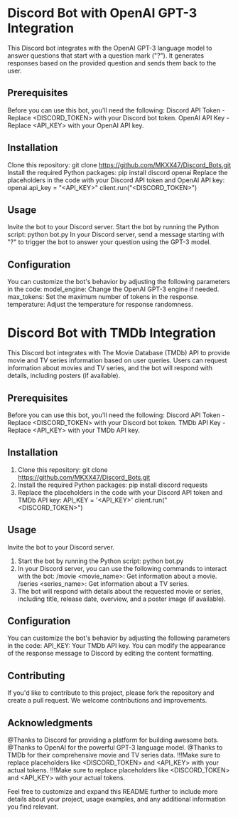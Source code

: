 # Discord Bot with OpenAI GPT-3 Integration
This Discord bot integrates with the OpenAI GPT-3 language model to answer questions that start with a question mark ("?"). 
It generates responses based on the provided question and sends them back to the user.

## Prerequisites
Before you can use this bot, you'll need the following:
Discord API Token - Replace <DISCORD_TOKEN> with your Discord bot token.
OpenAI API Key - Replace <API_KEY> with your OpenAI API key.

## Installation
Clone this repository:
git clone https://github.com/MKXX47/Discord_Bots.git
Install the required Python packages:
pip install discord openai
Replace the placeholders in the code with your Discord API token and OpenAI API key:
openai.api_key = "<API_KEY>"
client.run("<DISCORD_TOKEN>")

## Usage
Invite the bot to your Discord server.
Start the bot by running the Python script:
python bot.py
In your Discord server, send a message starting with "?" to trigger the bot to answer your question using the GPT-3 model.

## Configuration
You can customize the bot's behavior by adjusting the following parameters in the code:
model_engine: Change the OpenAI GPT-3 engine if needed.
max_tokens: Set the maximum number of tokens in the response.
temperature: Adjust the temperature for response randomness.

# Discord Bot with TMDb Integration
This Discord bot integrates with The Movie Database (TMDb) API to provide movie and TV series information based on user queries. 
Users can request information about movies and TV series, and the bot will respond with details, including posters (if available).

## Prerequisites
Before you can use this bot, you'll need the following:
Discord API Token - Replace <DISCORD_TOKEN> with your Discord bot token.
TMDb API Key - Replace <API_KEY> with your TMDb API key.
  
## Installation
1. Clone this repository:
git clone https://github.com/MKXX47/Discord_Bots.git
2. Install the required Python packages:
pip install discord requests
3. Replace the placeholders in the code with your Discord API token and TMDb API key:
API_KEY = '<API_KEY>'
client.run("<DISCORD_TOKEN>")

## Usage
Invite the bot to your Discord server.
1. Start the bot by running the Python script:
python bot.py
2. In your Discord server, you can use the following commands to interact with the bot:
/movie <movie_name>: Get information about a movie.
/series <series_name>: Get information about a TV series.
3. The bot will respond with details about the requested movie or series, including title, release date, overview, and a poster image (if available).

## Configuration
You can customize the bot's behavior by adjusting the following parameters in the code:
API_KEY: Your TMDb API key.
You can modify the appearance of the response message to Discord by editing the content formatting.



## Contributing
If you'd like to contribute to this project, please fork the repository and create a pull request. We welcome contributions and improvements.


## Acknowledgments
@Thanks to Discord for providing a platform for building awesome bots.
@Thanks to OpenAI for the powerful GPT-3 language model.
@Thanks to TMDb for their comprehensive movie and TV series data.
!!!Make sure to replace placeholders like <DISCORD_TOKEN> and <API_KEY> with your actual tokens.
!!!Make sure to replace placeholders like <DISCORD_TOKEN> and <API_KEY> with your actual tokens.

Feel free to customize and expand this README further to include more details about your project, usage examples, and any additional information you find relevant.

